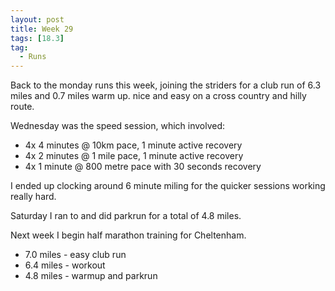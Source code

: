 ```yaml
---
layout: post
title: Week 29
tags: [18.3]
tag:
  - Runs
---
```


Back to the monday runs this week, joining the striders for a club run of 6.3 miles and 0.7 miles warm up. nice and easy on a cross country and hilly route.

Wednesday was the speed session, which involved:

- 4x 4 minutes @ 10km pace, 1 minute active recovery
- 4x 2 minutes @ 1 mile pace, 1 minute active recovery
- 4x 1 minute @ 800 metre pace with 30 seconds recovery

I ended up clocking around 6 minute miling for the quicker sessions working really hard.

Saturday I ran to and did parkrun for a total of 4.8 miles.

Next week I begin half marathon training for Cheltenham.

- 7.0 miles - easy club run
- 6.4 miles - workout
- 4.8 miles - warmup and parkrun
